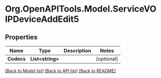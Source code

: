 # Org.OpenAPITools.Model.ServiceVOIPDeviceAddEdit5

## Properties

Name | Type | Description | Notes
------------ | ------------- | ------------- | -------------
**Codecs** | **List&lt;string&gt;** |  | [optional] 

[[Back to Model list]](../README.md#documentation-for-models) [[Back to API list]](../README.md#documentation-for-api-endpoints) [[Back to README]](../README.md)

